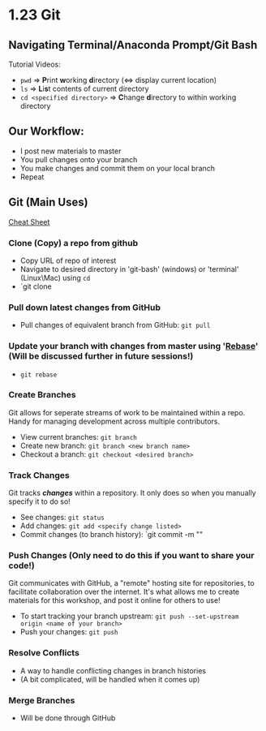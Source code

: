 # 1.23 Git

## Navigating Terminal/Anaconda Prompt/Git Bash
Tutorial Videos: 
- `pwd` => **P**rint **w**orking **d**irectory (<=> display current location)
- `ls` => **L**i**s**t contents of current directory
- `cd <specified directory>` => **C**hange **d**irectory to <specified directory> within working directory

## Our Workflow:
- I post new materials to master
- You pull changes onto your branch
- You make changes and  commit them  on your local branch
- Repeat

## Git (Main Uses)
[Cheat Sheet](https://www.git-tower.com/blog/git-cheat-sheet/)

### Clone (Copy) a repo from github
- Copy URL of repo of interest
- Navigate to desired directory in 'git-bash' (windows) or 'terminal' (Linux\Mac) using `cd`
- `git clone <paste url from clipboard> 

### Pull down latest changes from GitHub
- Pull changes of equivalent branch from GitHub: `git pull`

### Update your branch with changes from master using '[Rebase](https://www.atlassian.com/git/tutorials/rewriting-history/git-rebase)' (Will be discussed further in future sessions!)
- `git rebase`

### Create Branches
Git allows for seperate streams of work to be maintained within a repo. Handy for managing development across multiple contributors. 
- View current branches: `git branch`
- Create new branch: 	`git branch <new branch name>`
- Checkout a branch: 	`git checkout <desired branch>`

### Track Changes
Git tracks **_changes_** within a repository. It only does so when you manually specify it to do so!
- See changes: `git status`
- Add changes: `git add <specify change listed>`
- Commit changes (to branch history): `git commit -m "<your custom message>"

### Push Changes (Only need to do this if you want to share your code!)
Git communicates with GitHub, a "remote" hosting site for repositories, to facilitate collaboration over the internet. It's what allows me to create materials for this workshop, and post it online for others to use!
- To start tracking your branch upstream: `git push --set-upstream origin <name of your branch>`
- Push your changes: `git push`

### Resolve Conflicts
- A way to handle conflicting changes in branch histories
- (A bit complicated, will be handled when it comes up)

### Merge Branches
- Will be done through GitHub
